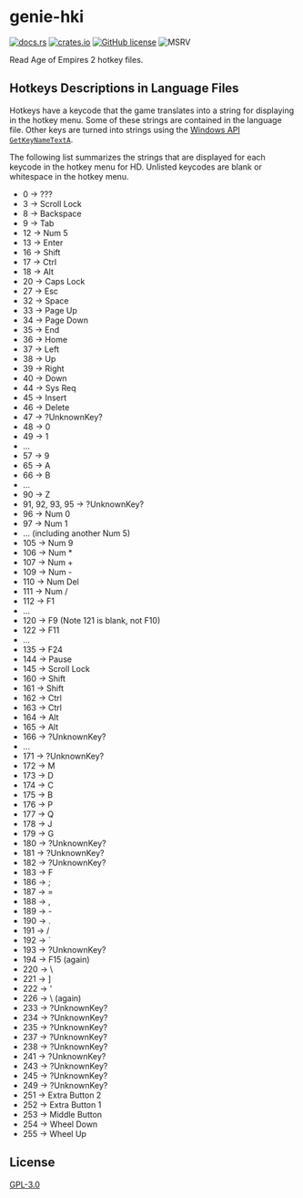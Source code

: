 # genie-hki

[![docs.rs](https://img.shields.io/badge/docs.rs-genie--hki-blue?style=flat-square&color=blue)](https://docs.rs/genie-hki/)
[![crates.io](https://img.shields.io/crates/v/genie-hki.svg?style=flat-square&color=orange)](https://crates.io/crates/genie-hki)
[![GitHub license](https://img.shields.io/github/license/SiegeEngineers/genie-rs?style=flat-square&color=darkred)](https://github.com/SiegeEngineers/genie-rs/blob/default/LICENSE.md)
![MSRV](https://img.shields.io/badge/MSRV-1.64.0%2B-blue?style=flat-square)

Read Age of Empires 2 hotkey files.

## Hotkeys Descriptions in Language Files

Hotkeys have a keycode that the game translates into a string for displaying in
the hotkey menu.
Some of these strings are contained in the language file.
Other keys are turned into strings using the [Windows API `GetKeyNameTextA`](https://docs.microsoft.com/en-us/windows/desktop/api/winuser/nf-winuser-getkeynametexta).

The following list summarizes the strings that are displayed for each keycode in the hotkey menu for HD.
Unlisted keycodes are blank or whitespace in the hotkey menu.

* 0 -> ???
* 3 -> Scroll Lock
* 8 -> Backspace
* 9 -> Tab
* 12 -> Num 5
* 13 -> Enter
* 16 -> Shift
* 17 -> Ctrl
* 18 -> Alt
* 20 -> Caps Lock
* 27 -> Esc
* 32 -> Space
* 33 -> Page Up
* 34 -> Page Down
* 35 -> End
* 36 -> Home
* 37 -> Left
* 38 -> Up
* 39 -> Right
* 40 -> Down
* 44 -> Sys Req
* 45 -> Insert
* 46 -> Delete
* 47 -> ?UnknownKey?
* 48 -> 0
* 49 -> 1
* ...
* 57 -> 9
* 65 -> A
* 66 -> B
* ...
* 90 -> Z
* 91, 92, 93, 95 -> ?UnknownKey?
* 96 -> Num 0
* 97 -> Num 1
* ... (including another Num 5)
* 105 -> Num 9
* 106 -> Num *
* 107 -> Num +
* 109 -> Num -
* 110 -> Num Del
* 111 -> Num /
* 112 -> F1
* ...
* 120 -> F9 (Note 121 is blank, not F10)
* 122 -> F11
* ...
* 135 -> F24
* 144 -> Pause
* 145 -> Scroll Lock
* 160 -> Shift
* 161 -> Shift
* 162 -> Ctrl
* 163 -> Ctrl
* 164 -> Alt
* 165 -> Alt
* 166 -> ?UnknownKey?
* ...
* 171 -> ?UnknownKey?
* 172 -> M
* 173 -> D
* 174 -> C
* 175 -> B
* 176 -> P
* 177 -> Q
* 178 -> J
* 179 -> G
* 180 -> ?UnknownKey?
* 181 -> ?UnknownKey?
* 182 -> ?UnknownKey?
* 183 -> F
* 186 -> ;
* 187 -> =
* 188 -> ,
* 189 -> -
* 190 -> .
* 191 -> /
* 192 -> `
* 193 -> ?UnknownKey?
* 194 -> F15 (again)
* 220 -> \
* 221 -> ]
* 222 -> '
* 226 -> \ (again)
* 233 -> ?UnknownKey?
* 234 -> ?UnknownKey?
* 235 -> ?UnknownKey?
* 237 -> ?UnknownKey?
* 238 -> ?UnknownKey?
* 241 -> ?UnknownKey?
* 243 -> ?UnknownKey?
* 245 -> ?UnknownKey?
* 249 -> ?UnknownKey?
* 251 -> Extra Button 2
* 252 -> Extra Button 1
* 253 -> Middle Button
* 254 -> Wheel Down
* 255 -> Wheel Up

## License

[GPL-3.0](../../LICENSE.md)
